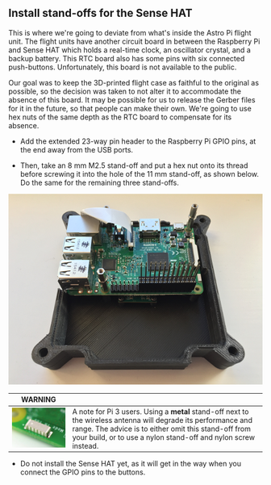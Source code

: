 ## Install stand-offs for the Sense HAT

This is where we're going to deviate from what's inside the Astro Pi flight unit. The flight units have another circuit board in between the Raspberry Pi and Sense HAT which holds a real-time clock, an oscillator crystal, and a backup battery. This RTC board also has some pins with six connected push-buttons. Unfortunately, this board is not available to the public.

Our goal was to keep the 3D-printed flight case as faithful to the original as possible, so the decision was taken to not alter it to accommodate the absence of this board. It may be possible for us to release the Gerber files for it in the future, so that people can make their own. We're going to use hex nuts of the same depth as the RTC board to compensate for its absence.

+ Add the extended 23-way pin header to the Raspberry Pi GPIO pins, at the end away from the USB ports.

+ Then, take an 8 mm M2.5 stand-off and put a hex nut onto its thread before screwing it into the hole of the 11 mm stand-off, as shown below. Do the same for the remaining three stand-offs.

![Add standoffs](images/add-header-standoffs.png)

WARNING|&nbsp;
---|---
![WiFi antenna](images/pi3_wifi.jpg)|A note for Pi 3 users. Using a **metal** stand-off next to the wireless antenna will degrade its performance and range. The advice is to either omit this stand-off from your build, or to use a nylon stand-off and nylon screw instead.

+ Do not install the Sense HAT yet, as it will get in the way when you connect the GPIO pins to the buttons.
